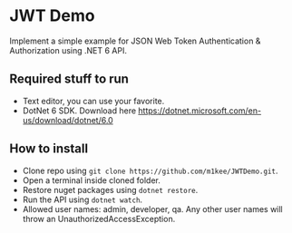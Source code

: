 # JWT Demo

Implement a simple example for JSON Web Token Authentication & Authorization using .NET 6 API.

## Required stuff to run

- Text editor, you can use your favorite.
- DotNet 6 SDK. Download here https://dotnet.microsoft.com/en-us/download/dotnet/6.0

## How to install

- Clone repo using `git clone https://github.com/m1kee/JWTDemo.git`.
- Open a terminal inside cloned folder.
- Restore nuget packages using `dotnet restore`.
- Run the API using `dotnet watch`.
- Allowed user names: admin, developer, qa. Any other user names will throw an UnauthorizedAccessException.